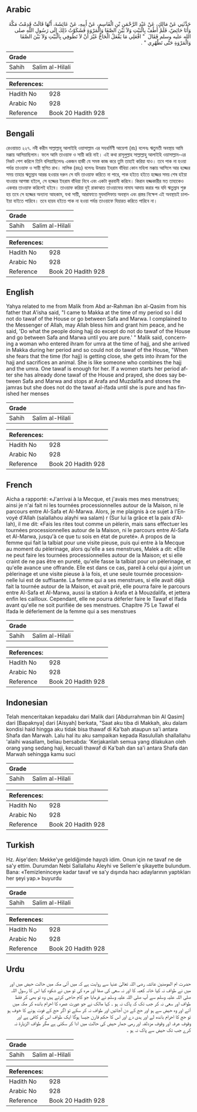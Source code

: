## Arabic


<div dir="rtl" lang="ar" style={{fontSize:'larger',backgroundColor:'#f8f9fa',padding:20}}>
حَدَّثَنِي عَنْ مَالِكٍ، عَنْ عَبْدِ الرَّحْمَنِ بْنِ الْقَاسِمِ، عَنْ أَبِيهِ، عَنْ عَائِشَةَ، أَنَّهَا قَالَتْ قَدِمْتُ مَكَّةَ وَأَنَا حَائِضٌ، فَلَمْ أَطُفْ بِالْبَيْتِ وَلاَ بَيْنَ الصَّفَا وَالْمَرْوَةِ فَشَكَوْتُ ذَلِكَ إِلَى رَسُولِ اللَّهِ صلى الله عليه وسلم فَقَالَ ‏ "‏ افْعَلِي مَا يَفْعَلُ الْحَاجُّ غَيْرَ أَنْ لاَ تَطُوفِي بِالْبَيْتِ وَلاَ بَيْنَ الصَّفَا وَالْمَرْوَةِ حَتَّى تَطْهُرِي ‏"‏ ‏.‏
</div>
<div style={{backgroundColor:'#f8f9fa',padding:20, marginBottom: 10}}><table> <thead> <tr> <th>Grade</th> <th></th> </tr> </thead> <tbody> <tr><td>Sahih</td><td>Salim al-Hilali</td></tr></tbody></table><table> <thead> <tr> <th>References:</th> <th></th> </tr> </thead> <tbody><tr><td>Hadith No</td><td>928</td></tr><tr><td>Arabic No</td><td>928</td></tr><tr><td>Reference</td><td>Book 20 Hadith 928</td></tr></tbody></table></div>

## Bengali


<div dir="ltr" lang="bn" style={{fontSize:'larger',backgroundColor:'#f8f9fa',padding:20}}>
রেওয়ায়ত ২২৭. নবী করীম সাল্লাল্লাহু আলাইহি ওয়াসাল্লাম এর সহধর্মিণী আয়েশা (রাঃ) বলেনঃ ঋতুমতী অবস্থায় আমি মক্কায় আসিয়াছিলাম। ফলে আমি তাওয়াফ ও সায়ী করি নাই। এই কথা রাসূলুল্লাহ সাল্লাল্লাহু আলাইহি ওয়াসাল্লাম-এর নিকট পেশ করিলে তিনি বলিয়াছিলেনঃ একজন হাজী যে সমস্ত কাজ করে তুমি তাহাই করিয়া যাও। তবে পাক না হওয়া পর্যন্ত তাওয়াফ ও সায়ী স্থগিত রাখ। মালিক (রহঃ) বলেনঃ উমরার ইহরাম বাঁধিয়া কোন মহিলা মক্কায় আসিলে আর হজ্জের সময় তাহার ঋতুস্রাব আরম্ভ হওয়ার দরুন সে যদি তাওয়াফ করিতে না পারে, পাক হইতে হইতে হজ্জের সময় শেষ হইয়া যাওয়ার আশঙ্কা হইলে, সে হজ্জের ইহরাম বাঁধিয়া নিবে এবং একটা কুরবানী করিবে। কিরান হজ্জকারীর মত তাহাকেও একবার তাওয়াফ করিলেই হইবে। তাওয়াফ করিয়া দুই রাকাআত তাওয়াফের নামায আদায় করার পর যদি ঋতুস্রাব শুরু হয় তবে সে হজ্জের অন্যান্য আহকাম, যথা সায়ী, আরাফাতে মুযদালিফায় অবস্থান এবং প্রস্তর নিক্ষেপ এই অবস্থায়ই চালাইয়া যাইতে পারিবে। তবে হায়য হইতে পাক না হওয়া পর্যন্ত তাওয়াফে যিয়ারত করিতে পারিবে না।
</div>
<div style={{backgroundColor:'#f8f9fa',padding:20, marginBottom: 10}}><table> <thead> <tr> <th>Grade</th> <th></th> </tr> </thead> <tbody> <tr><td>Sahih</td><td>Salim al-Hilali</td></tr></tbody></table><table> <thead> <tr> <th>References:</th> <th></th> </tr> </thead> <tbody><tr><td>Hadith No</td><td>928</td></tr><tr><td>Arabic No</td><td>928</td></tr><tr><td>Reference</td><td>Book 20 Hadith 928</td></tr></tbody></table></div>

## English


<div dir="ltr" lang="en" style={{fontSize:'larger',backgroundColor:'#f8f9fa',padding:20}}>
Yahya related to me from Malik from Abd ar-Rahman ibn al-Qasim from his father that A'isha said, "I came to Makka at the time of my period so I did not do tawaf of the House or go between Safa and Marwa. I complained to the Messenger of Allah, may Allah bless him and grant him peace, and he said, 'Do what the people doing hajj do except do not do tawaf of the House and go between Safa and Marwa until you are pure.' " Malik said, concerning a woman who entered ihram for umra at the time of hajj, and she arrived in Makka during her period and so could not do tawaf of the House, "When she fears that the time (for hajj) is getting close, she gets into ihram for the hajj and sacrifices an animal. She is like someone who combines the hajj and the umra. One tawaf is enough for her. If a women starts her period after she has already done tawaf of the House and prayed, she does say between Safa and Marwa and stops at Arafa and Muzdalifa and stones the jamras but she does not do the tawaf al-ifada until she is pure and has finished her menses
</div>
<div style={{backgroundColor:'#f8f9fa',padding:20, marginBottom: 10}}><table> <thead> <tr> <th>Grade</th> <th></th> </tr> </thead> <tbody> <tr><td>Sahih</td><td>Salim al-Hilali</td></tr></tbody></table><table> <thead> <tr> <th>References:</th> <th></th> </tr> </thead> <tbody><tr><td>Hadith No</td><td>928</td></tr><tr><td>Arabic No</td><td>928</td></tr><tr><td>Reference</td><td>Book 20 Hadith 928</td></tr></tbody></table></div>

## French


<div dir="ltr" lang="fr" style={{fontSize:'larger',backgroundColor:'#f8f9fa',padding:20}}>
Aicha a rapporté: «J'arrivai à la Mecque, et j'avais mes mes menstrues; ainsi je n'ai fait ni les tournées processionnelles autour de la Maison, ni le parcours entre Al-Safa et Al-Marwa. Alors, je me plaignis à ce sujet à l'Envoyé d'Allah (salallahou alayhi wa salam) r (Sur lui la grâce et la paix d'Allah), il me dit: «Fais les rites tout comme un pèlerin, mais sans effectuer les tournées processionnelles autour de la Maison, ni le parcours entre Al-Safa et Al-Marwa, jusqu'à ce que tu sois en état de pureté». A propos de la femme qui fait la talbiat pour une visite pieuse, puis qui entre à la Mecque au moment du pèlerinage, alors qu'elle a ses menstrues, Malek a dit: «Elle ne peut faire les tournées processionnelles autour de la Maison; et si elle craint de ne pas être en pureté, qu'elle fasse la talbiat pour un pèlerinage, et qu'elle avance une offrande. Elle est dans ce cas, pareil à celui qui a joint un pèlerinage et une visite pieuse à la fois, et une seule tournée processionnelle lui est de suffisante. La femme qui a ses menstrues, si elle avait déjà fait la tournée autour de la Maison, et avait prié, elle pourra faire le parcours entre Al-Safa et Al-Marwa, aussi la station à Arafa et à Mouzdalifa, et jettera enfin les cailloux. Cependant, elle ne pourra déferler faire le Tawaf el Ifada avant qu'elle ne soit purifiée de ses menstrues. Chapitre 75 Le Tawaf el Ifada le déferlement de la femme qui a ses menstrues
</div>
<div style={{backgroundColor:'#f8f9fa',padding:20, marginBottom: 10}}><table> <thead> <tr> <th>Grade</th> <th></th> </tr> </thead> <tbody> <tr><td>Sahih</td><td>Salim al-Hilali</td></tr></tbody></table><table> <thead> <tr> <th>References:</th> <th></th> </tr> </thead> <tbody><tr><td>Hadith No</td><td>928</td></tr><tr><td>Arabic No</td><td>928</td></tr><tr><td>Reference</td><td>Book 20 Hadith 928</td></tr></tbody></table></div>

## Indonesian


<div dir="ltr" lang="id" style={{fontSize:'larger',backgroundColor:'#f8f9fa',padding:20}}>
Telah menceritakan kepadaku dari Malik dari [Abdurrahman bin Al Qasim] dari [Bapaknya] dari [Aisyah] berkata, "Saat aku tiba di Makkah, aku dalam kondisi haid hingga aku tidak bisa thawaf di Ka'bah ataupun sa'i antara Shafa dan Marwah. Lalu hal itu aku sampaikan kepada Rasulullah shallallahu 'alaihi wasallam, beliau bersabda: 'Kerjakanlah semua yang dilakukan oleh orang yang sedang haji, kecuali thawaf di Ka'bah dan sa'i antara Shafa dan Marwah sehingga kamu suci
</div>
<div style={{backgroundColor:'#f8f9fa',padding:20, marginBottom: 10}}><table> <thead> <tr> <th>Grade</th> <th></th> </tr> </thead> <tbody> <tr><td>Sahih</td><td>Salim al-Hilali</td></tr></tbody></table><table> <thead> <tr> <th>References:</th> <th></th> </tr> </thead> <tbody><tr><td>Hadith No</td><td>928</td></tr><tr><td>Arabic No</td><td>928</td></tr><tr><td>Reference</td><td>Book 20 Hadith 928</td></tr></tbody></table></div>

## Turkish


<div dir="ltr" lang="tr" style={{fontSize:'larger',backgroundColor:'#f8f9fa',padding:20}}>
Hz. Aişe'den: Mekke'ye geldiğimde hayızlı idim. Onun için ne tavaf ne de sa'y ettim. Durumdan Nebi Sallallahu Aleyhi ve Sellem'e şikayette bulundum. Bana: «Temizleninceye kadar tavaf ve sa'y dışında hacı adaylarının yaptıkları her şeyi yap.» buyurdu
</div>
<div style={{backgroundColor:'#f8f9fa',padding:20, marginBottom: 10}}><table> <thead> <tr> <th>Grade</th> <th></th> </tr> </thead> <tbody> <tr><td>Sahih</td><td>Salim al-Hilali</td></tr></tbody></table><table> <thead> <tr> <th>References:</th> <th></th> </tr> </thead> <tbody><tr><td>Hadith No</td><td>928</td></tr><tr><td>Arabic No</td><td>928</td></tr><tr><td>Reference</td><td>Book 20 Hadith 928</td></tr></tbody></table></div>

## Urdu


<div dir="rtl" lang="ur" style={{fontSize:'larger',backgroundColor:'#f8f9fa',padding:20}}>
حضرت ام المومنین عائشہ رضی اللہ تعالیٰ عنہا سے روایت ہے کہ میں آئی مکہ میں حالت حیض میں اور میں نے طواف نہ کیا خانہ کعبہ کا اور نہ سعی کی صفا اور مرہ کی تو میں نے شکوہ کیا اس کا رسول اللہ صلی اللہ علیہ وسلم سے آپ صلی اللہ علیہ وسلم نے فرمایا جو کام حاجی کرتے ہیں وہ تو بھی کر فقط طواف اور سعی نہ کر جب تک کہ پاک نہ ہو ۔ کہا مالک نے جو عورت عمرہ کا احرام باندھ کر مکہ میں آئے اور وہ حیض سے ہو اور حج کے دن آجائیں اور طواف نہ کر سکے تو اگر حج کے فوت ہونے کا خوف ہو تو حج کا احرام باندھ لے اور ہدی دے اور اس کا حکم قارن جیسا ہوگا ایک طواف اس کو کافی ہے اور وقوف عرفہ اور وقوف مزدلفہ اور رمی جمار حیض کی حالت میں ادا کر سکتی ہے مگر طواف الزیارة نہ کرے جب تک حیض سے پاک نہ ہو ۔
</div>
<div style={{backgroundColor:'#f8f9fa',padding:20, marginBottom: 10}}><table> <thead> <tr> <th>Grade</th> <th></th> </tr> </thead> <tbody> <tr><td>Sahih</td><td>Salim al-Hilali</td></tr></tbody></table><table> <thead> <tr> <th>References:</th> <th></th> </tr> </thead> <tbody><tr><td>Hadith No</td><td>928</td></tr><tr><td>Arabic No</td><td>928</td></tr><tr><td>Reference</td><td>Book 20 Hadith 928</td></tr></tbody></table></div>